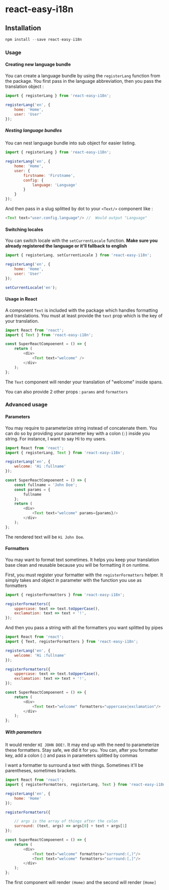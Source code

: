 # react-easy-i18n

## Installation

```js
npm install --save react-easy-i18n
```

### Usage

#### Creating new language bundle

You can create a language bundle by using the `registerLang` function from the package. You first pass in the language abbreviation, then you pass the translation object :
```js
import { registerLang } from 'react-easy-i18n';

registerLang('en', {
    home: 'Home',
    user: 'User'
});
```

##### Nesting language bundles

You can nest language bundle into sub object for easier listing.
```js
import { registerLang } from 'react-easy-i18n';

registerLang('en', {
    home: 'Home',
    user: {
        firstname: 'Firstname',
        config: {
            language: 'Language'
        }
    }
});
```

And then pass in a slug splitted by dot to your `<Text/>` component like :

```js
<Text text="user.config.language"/> //  Would output "Language"
```

#### Switching locales

You can switch locale with the `setCurrentLocale` function. **Make sure you already registered the language or it'll fallback to english**

```js
import { registerLang, setCurrentLocale } from 'react-easy-i18n';

registerLang('en', {
    home: 'Home',
    user: 'User'
});

setCurrentLocale('en');
```

#### Usage in React

A component `Text` is included with the package which handles formatting and translations. You must at least provide the `text` prop which is the key of your translation.

```js
import React from 'react';
import { Text } from 'react-easy-i18n';

const SuperReactCompoenent = () => {
    return (
        <div>
            <Text text="welcome" />
        </div>
    );
};
```

The `Text` component will render your translation of "welcome" inside spans.

You can also provide 2 other props : `params` and `formatters`

### Advanced usage

#### Parameters

You may require to parameterize string instead of concatenate them. You can do so by providing your parameter key with a colon (`:`) inside you string. For instance, I want to say Hi to my users.

```js
import React from 'react';
import { registerLang, Text } from 'react-easy-i18n';

registerLang('en', {
    welcome: 'Hi :fullname'
});

const SuperReactCompoenent = () => {
    const fullname = 'John Doe';
    const params = {
        fullname
    };
    return (
        <div>
            <Text text="welcome" params={params}/>
        </div>
    );
};
```

The rendered text will be `Hi John Doe`.

#### Formatters

You may want to format text sometimes. It helps you keep your translation base clean and reusable because you will be formatting it on runtime.

First, you must register your formatter with the `registerFormatters` helper. It simply takes and object in parameter with the function you use as formatters

```js
import { registerFormatters } from 'react-easy-i18n';

registerFormatters({
    uppercase: text => text.toUpperCase(),
    exclamation: text => text + '!',
});
```

And then you pass a string with all the formatters you want splitted by pipes

```js
import React from 'react';
import { Text, registerFormatters } from 'react-easy-i18n';

registerLang('en', {
    welcome: 'Hi :fullname'
});

registerFormatters({
    uppercase: text => text.toUpperCase(),
    exclamation: text => text + '!',
});

const SuperReactCompoenent = () => {
    return (
        <div>
            <Text text="welcome" formatters="uppercase|exclamation"/>
        </div>
    );
};
```

##### With parameters

It would render `HI JOHN DOE!`. It may end up with the need to parameterize these formatters. Stay safe, we did it for you. You can, after you formatter key, add a colon (`:`) and pass in parameters splitted by commas

I want a formatter to surround a text with things. Sometimes it'll be parentheses, sometimes brackets.

```js
import React from 'react';
import { registerFormatters, registerLang, Text } from 'react-easy-i18n';

registerLang('en', {
    home: 'Home'
});

registerFormatters({

    // args is the array of things after the colon
    surround: (text, args) => args[0] + text + args[1]
});

const SuperReactCompoenent = () => {
    return (
        <div>
            <Text text="welcome" formatters="surround:(,)"/>
            <Text text="welcome" formatters="surround:[,]"/>
        </div>
    );
};
```

The first component will render `(Home)` and the second will render `[Home]`
